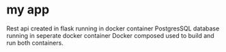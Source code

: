 # my app
Rest api created in flask running in docker container
PostgresSQL database running in seperate docker container
Docker composed used to build and run both containers.
